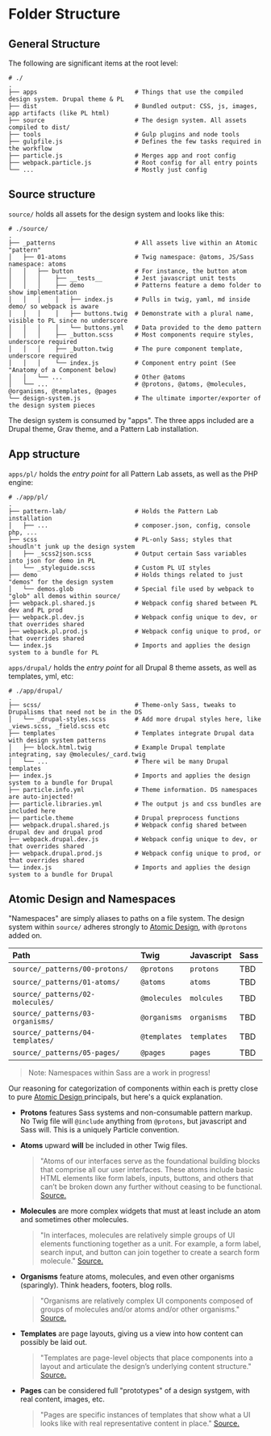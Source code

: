 # Folder Structure

## General Structure <a id="structure"></a>

The following are significant items at the root level:

```text
# ./
.
├── apps                           # Things that use the compiled design system. Drupal theme & PL
├── dist                           # Bundled output: CSS, js, images, app artifacts (like PL html)
├── source                         # The design system. All assets compiled to dist/
├── tools                          # Gulp plugins and node tools
├── gulpfile.js                    # Defines the few tasks required in the workflow
├── particle.js                    # Merges app and root config
├── webpack.particle.js            # Root config for all entry points
└── ...                            # Mostly just config
```

## Source structure <a id="source-structure"></a>

`source/` holds all assets for the design system and looks like this:

```text
# ./source/
.
├── _patterns                      # All assets live within an Atomic "pattern"
│   ├── 01-atoms                   # Twig namespace: @atoms, JS/Sass namespace: atoms
│   │   ├── button                 # For instance, the button atom
│   │   │    ├── __tests__         # Jest javascript unit tests
│   │   │    ├── demo              # Patterns feature a demo folder to show implementation
│   │   │    │   ├── index.js      # Pulls in twig, yaml, md inside demo/ so webpack is aware
│   │   │    │   ├── buttons.twig  # Demonstrate with a plural name, visible to PL since no underscore
│   │   │    │   └── buttons.yml   # Data provided to the demo pattern
│   │   │    ├── _button.scss      # Most components require styles, underscore required
│   │   │    ├── _button.twig      # The pure component template, underscore required
│   │   │    └── index.js          # Component entry point (See "Anatomy of a Component below)
│   │   └── ...                    # Other @atoms
│   └── ...                        # @protons, @atoms, @molecules, @organisms, @templates, @pages
└── design-system.js               # The ultimate importer/exporter of the design system pieces
```

The design system is consumed by "apps". The three apps included are a Drupal theme, Grav theme, and a Pattern Lab installation.

## App structure <a id="app-structure"></a>

`apps/pl/` holds the _entry point_ for all Pattern Lab assets, as well as the PHP engine:

```text
# ./app/pl/
.
├── pattern-lab/                   # Holds the Pattern Lab installation
│   ├── ...                        # composer.json, config, console php, ...
├── scss                           # PL-only Sass; styles that shoudln't junk up the design system
│   ├── _scss2json.scss            # Output certain Sass variables into json for demo in PL
│   └── _styleguide.scss           # Custom PL UI styles
├── demo                           # Holds things related to just "demos" for the design system
│   └── demos.glob                 # Special file used by webpack to "glob" all demos within source/
├── webpack.pl.shared.js           # Webpack config shared between PL dev and PL prod
├── webpack.pl.dev.js              # Webpack config unique to dev, or that overrides shared
├── webpack.pl.prod.js             # Webpack config unique to prod, or that overrides shared
└── index.js                       # Imports and applies the design system to a bundle for PL
```

`apps/drupal/` holds the _entry point_ for all Drupal 8 theme assets, as well as templates, yml, etc:

```text
# ./app/drupal/
.
├── scss/                          # Theme-only Sass, tweaks to Drupalisms that need not be in the DS
│   └── _drupal-styles.scss        # Add more drupal styles here, like _views.scss, _field.scss etc
├── templates                      # Templates integrate Drupal data with design system patterns
│   ├── block.html.twig            # Example Drupal template integrating, say @molecules/_card.twig
│   └── ...                        # There wil be many Drupal templates
├── index.js                       # Imports and applies the design system to a bundle for Drupal
├── particle.info.yml              # Theme information. DS namespaces are auto-injected!
├── particle.libraries.yml         # The output js and css bundles are included here
├── particle.theme                 # Drupal preprocess functions
├── webpack.drupal.shared.js       # Webpack config shared between drupal dev and drupal prod
├── webpack.drupal.dev.js          # Webpack config unique to dev, or that overrides shared
├── webpack.drupal.prod.js         # Webpack config unique to prod, or that overrides shared
└── index.js                       # Imports and applies the design system to a bundle for Drupal
```

## Atomic Design and Namespaces

"Namespaces" are simply aliases to paths on a file system. The design system within `source/` adheres strongly to [Atomic Design](http://atomicdesign.bradfrost.com/), with `@protons` added on.

| Path | Twig | Javascript | Sass |
| :--- | :--- | :--- | :--- |
| `source/_patterns/00-protons/` | `@protons` | `protons` | TBD |
| `source/_patterns/01-atoms/` | `@atoms` | `atoms` | TBD |
| `source/_patterns/02-molecules/` | `@molecules` | `molcules` | TBD |
| `source/_patterns/03-organisms/` | `@organisms` | `organisms` | TBD |
| `source/_patterns/04-templates/` | `@templates` | `templates` | TBD |
| `source/_patterns/05-pages/` | `@pages` | `pages` | TBD |

> Note: Namespaces within Sass are a work in progress!

Our reasoning for categorization of components within each is pretty close to pure [Atomic Design ](../../frontend/atomic-design.md)principals, but here's a quick explanation.

* **Protons** features Sass systems and non-consumable pattern markup. No Twig file will `@include` anything from `@protons`, but javascript and Sass will. This is a uniquely Particle convention.
* **Atoms** upward **will** be included in other Twig files.

  > "Atoms of our interfaces serve as the foundational building blocks that comprise all our user interfaces. These atoms include basic HTML elements like form labels, inputs, buttons, and others that can’t be broken down any further without ceasing to be functional. [Source.](http://atomicdesign.bradfrost.com/chapter-2/#atoms)

* **Molecules** are more complex widgets that must at least include an atom and sometimes other molecules.

  > "In interfaces, molecules are relatively simple groups of UI elements functioning together as a unit. For example, a form label, search input, and button can join together to create a search form molecule." [Source.](http://atomicdesign.bradfrost.com/chapter-2/#molecules)

* **Organisms** feature atoms, molecules, and even other organisms \(sparingly\). Think headers, footers, blog rolls.

  > "Organisms are relatively complex UI components composed of groups of molecules and/or atoms and/or other organisms." [Source.](http://atomicdesign.bradfrost.com/chapter-2/#organisms)

* **Templates** are page layouts, giving us a view into how content can possibly be laid out.

  > "Templates are page-level objects that place components into a layout and articulate the design’s underlying content structure." [Source.](http://atomicdesign.bradfrost.com/chapter-2/#templates)

* **Pages** can be considered full "prototypes" of a design systgem, with real content, images, etc.

  > "Pages are specific instances of templates that show what a UI looks like with real representative content in place." [Source.](http://atomicdesign.bradfrost.com/chapter-2/#pages)

